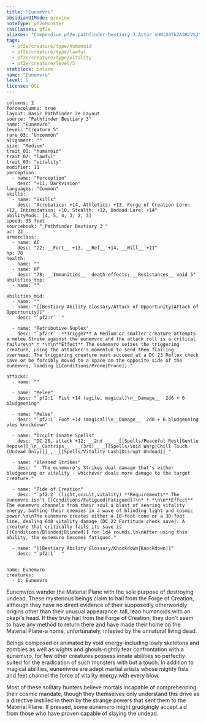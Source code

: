 ```yaml
---
title: "Eunemvro"
obsidianUIMode: preview
noteType: pf2eMonster
cssClasses: pf2e
aliases: "Compendium.pf2e.pathfinder-bestiary-3.Actor.xHMiDdTkZA3HzVSJ" 
tags:
  - pf2e/creature/type/humanoid
  - pf2e/creature/type/lawful
  - pf2e/creature/type/vitality
  - pf2e/creature/level/5
statblock: inline
name: "Eunemvro"
level: 5
license: OGL
---
```


```statblock
columns: 2
forcecolumns: true
layout: Basic Pathfinder 2e Layout
source: "Pathfinder Bestiary 3"
name: "Eunemvro"
level: "Creature 5"
rare_03: "Uncommon"
alignment: ""
size: "Medium"
trait_01: "humanoid"
trait_02: "lawful"
trait_03: "vitality"
modifier: 11
perception:
  - name: "Perception"
    desc: "+11; Darkvision"
languages: "Common"
skills:
  - name: "Skills"
    desc: "Acrobatics: +14, Athletics: +13, Forge of Creation Lore: +12, Intimidation: +10, Stealth: +12, Undead Lore: +14"
abilityMods: [4, 5, 4, 3, 2, 3]
speed: 35 feet
sourcebook: "_Pathfinder Bestiary 3_"
ac: 22
armorclass:
  - name: AC
    desc: "22; __Fort__ +13, __Ref__ +14, __Will__ +11"
hp: 78
health:
  - name: ""
  - name: HP
    desc: "78; __Immunities__  death effects; __Resistances__ void 5"
abilities_top:
  - name: ""

abilities_mid:
  - name: ""
  - name: "[[Bestiary Ability Glossary/Attack of Opportunity|Attack of Opportunity]]"
    desc: "`pf2:r`  "

  - name: "Retributive Suplex"
    desc: "`pf2:r`  **Trigger** A Medium or smaller creature attempts a melee Strike against the eunemvro and the attack roll is a critical failure\n* * *\n\n**Effect** The eunemvro seizes the triggering creature, using the attacker's momentum to send them flailing overhead. The triggering creature must succeed at a DC 23 Reflex check save or be forcibly moved to a space on the opposite side of the eunemvro, landing [[Conditions/Prone|Prone]]."

attacks:
  - name: ""

  - name: "Melee"
    desc: "`pf2:1` Fist +14 (agile, magical)\n__Damage__  2d6 + 6 bludgeoning"

  - name: "Melee"
    desc: "`pf2:1` Foot +14 (magical)\n__Damage__  2d8 + 6 bludgeoning plus knockdown"

  - name: "Occult Innate Spells"
    desc: "DC 20, attack +12; __2nd __  _[[Spells/Peaceful Rest|Gentle Repose]]_\n__Cantrips__  __(3rd)__ _[[Spells/Void Warp|Chill Touch (Undead Only)]]_, _[[Spells/Vitality Lash|Disrupt Undead]]_"

  - name: "Blessed Strikes"
    desc: "  The eunemvro's Strikes deal damage that's either bludgeoning or vitality - whichever deals more damage to the target creature."

  - name: "Tide of Creation"
    desc: "`pf2:2` (light,occult,vitality) **Requirements** The eunemvro isn't [[Conditions/Fatigued|Fatigued]]\n* * *\n\n**Effect** The eunemvro channels from their soul a blast of searing vitality energy, bathing their enemies in a wave of blinding light and cosmic power.\n\nThe eunemvro creates either a 10-foot cone or a 30-foot line, dealing 6d8 vitality damage (DC 22 Fortitude check save). A creature that critically fails its save is [[Conditions/Blinded|Blinded]] for 1d4 rounds.\n\nAfter using this ability, the eunemvro becomes fatigued."

  - name: "[[Bestiary Ability Glossary/Knockdown|Knockdown]]"
    desc: "`pf2:1`  "
 
```

```encounter-table
name: Eunemvro
creatures:
  - 1: Eunemvro
```



Eunemvros wander the Material Plane with the sole purpose of destroying undead. These mysterious beings claim to hail from the Forge of Creation, although they have no direct evidence of their supposedly otherworldly origins other than their unusual appearance: tall, lean humanoids with an okapi's head. If they truly hail from the Forge of Creation, they don't seem to have any method to return there and have made their home on the Material Plane-a home, unfortunately, infested by the unnatural living dead.

Beings composed or animated by void energy-including lowly skeletons and zombies as well as wights and ghouls-rightly fear confrontation with a eunemvro, for few other creatures possess innate abilities so perfectly suited for the eradication of such monsters with but a touch. In addition to magical abilities, eunemvros are adept martial artists whose mighty fists and feet channel the force of vitality energy with every blow.

Most of these solitary hunters believe mortals incapable of comprehending their cosmic mandate, though they themselves only understand this drive as a directive instilled in them by the strange powers that sent them to the Material Plane. If pressed, some eunemvro might grudgingly accept aid from those who have proven capable of slaying the undead.
